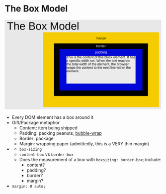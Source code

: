 The Box Model
=============

![box-model](../images/the-box-model.svg)

-   Every DOM element has a box around it
-   Gift/Package metaphor
    -   Content: item being shipped
    -   Padding: packing peanuts, [bubble-wrap](https://codepen.io/Calvein/pen/qOpbJL)
    -   Border: package
    -   Margin: wrapping paper (admittedly, this is a VERY thin margin)
-   -   `box-sizing`
    -   `content-box` vs `border-box`
    -   Does the measurement of a box with `boxsizing: border-box;`include:
        -   content?
        -   padding?
        -   border?
        -   margin?
-   `margin: 0 auto;`
